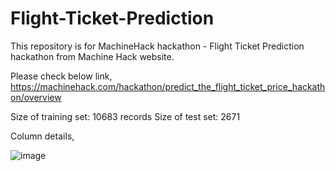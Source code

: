 # Flight-Ticket-Prediction
This repository is for MachineHack hackathon - Flight Ticket Prediction hackathon from Machine Hack website.

Please check below link,
https://machinehack.com/hackathon/predict_the_flight_ticket_price_hackathon/overview


Size of training set: 10683 records 
Size of test set: 2671 

Column details,

![image](https://user-images.githubusercontent.com/12744000/155464197-54865472-4166-4ff1-8c1b-b044686c7692.png)
